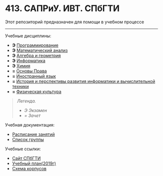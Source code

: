 # 413. САПРиУ. ИВТ. СПбГТИ
Этот репозиторий предназначен для помощи в учебном процессе
________

Учебные дисциплины:

* **Э** [Программирование](Subjects/Programming.md)
* **Э** [Математический анализ](Subjects/MathematicalAnalysis.md)
* **Э** [Алгебра и геометрия](Subjects/Algebra%26Geometry.md)
* **Э** [Информатика](Subjects/ComputerScience.md)
* **Э** [Химия](Subjects/Chemistry.md)
* **=** [Основы Права](Subjects/LawBasics.md)
* **=** [Иностранный язык]()
* **=** [История и перспективы развития информатики и вычислительной техники]()
* **=** [Физическая культура]()

>*Легенда.*
>* *Э Экзамен*
>* *= Зачет*


Учебная документация:
* [Расписание занятий](Timetable.md#Расписание)
* [Список группы](GroupList.md)

Учебные ссылки:
* [Сайт СПбГТИ](http://technolog.edu.ru/)
* [Учебный план(2019г)](http://technolog.edu.ru/files/75/sveden/eduOp/09.03.01_2019_SAPR/09.03.01_2019_UP.plx.pdf)
* [Схема корпусов](http://technolog.edu.ru/contacts/karta.html)
